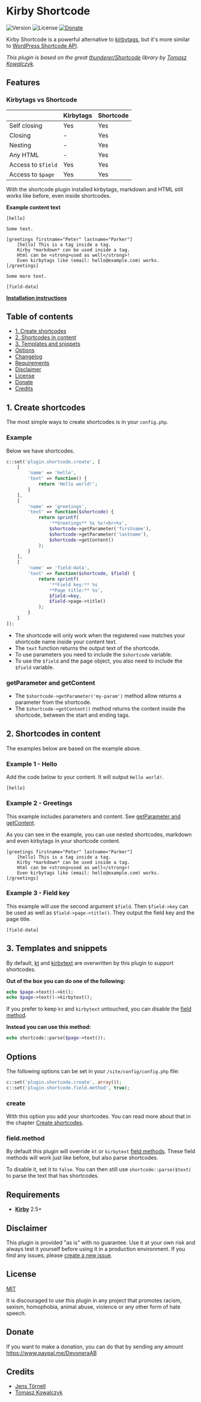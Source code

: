 # Kirby Shortcode

![Version](https://img.shields.io/badge/version-0.1-blue.svg) ![License](https://img.shields.io/badge/license-MIT-green.svg) [![Donate](https://img.shields.io/badge/give-donation-yellow.svg)](https://www.paypal.me/DevoneraAB)

Kirby Shortcode is a powerful alternative to [kirbytags](https://getkirby.com/docs/developer-guide/kirbytext/tags), but it's more similar to [WordPress Shortcode API](https://codex.wordpress.org/Shortcode_API).

*This plugin is based on the great [thunderer/Shortcode](https://github.com/thunderer/Shortcode) library by [Tomasz Kowalczyk](https://github.com/thunderer).*

## Features

### Kirbytags vs Shortcode

|                    | Kirbytags | Shortcode
| ------------------ | --------- | ---------
| Self closing       | Yes       | Yes
| Closing            | -         | Yes
| Nesting            | -         | Yes
| Any HTML           | -         | Yes
| Access to `$field` | Yes       | Yes
| Access to `$page`  | Yes       | Yes

With the shortcode plugin installed kirbytags, markdown and HTML still works like before, even inside shortcodes.

**Example content text**

```text
[hello]

Some text.

[greetings firstname="Peter" lastname="Parker"]
    [hello] This is a tag inside a tag.
    Kirby *markdown* can be used inside a tag.
    Html can be <strong>used as well</strong>!
    Even kirbytags like (email: hello@example.com) works.
[/greetings]

Some more text.

[field-data]
```

**[Installation instructions](docs/install.md)**

## Table of contents

- [1. Create shortcodes](#1-create-shortcodes)
- [2. Shortcodes in content](#2-shortcodes-in-content)
- [3. Templates and snippets](#3-templates-and-snippets)
- [Options](#options)
- [Changelog](#changelog)
- [Requirements](#requirements)
- [Disclaimer](#disclaimer)
- [License](#license)
- [Donate](#donate)
- [Credits](#credits)

## 1. Create shortcodes

The most simple ways to create shortcodes is in your `config.php`.

### Example

Below we have shortcodes.

```php
c::set('plugin.shortcode.create', [
    [
        'name' => 'hello',
        'text' => function() {
            return 'Hello world!';
        }
    ],
    [
        'name' => 'greetings',
        'text' => function($shortcode) {
            return sprintf(
                '**Greetings** %s %s!<br>%s',
                $shortcode->getParameter('firstname'),
                $shortcode->getParameter('lastname'),
                $shortcode->getContent()
            );
        }
    ],
    [
        'name' => 'field-data',
        'text' => function($shortcode, $field) {
            return sprintf(
                '**Field key:** %s
                **Page title:** %s',
                $field->key,
                $field->page->title()
            );
        }
    ]
]);
```

- The shortcode will only work when the registered `name` matches your shortcode name inside your content text.
- The `text` function returns the output text of the shortcode.
- To use parameters you need to include the `$shortcode` variable.
- To use the `$field` and the page object, you also need to include the `$field` variable.

### getParameter and getContent

- The `$shortcode->getParameter('my-param')` method allow returns a parameter from the shortcode.
- The `$shortcode->getContent()` method returns the content inside the shortcode, between the start and ending tags.

## 2. Shortcodes in content

The examples below are based on the example above.

### Example 1 - Hello

Add the code below to your content. It will output `Hello world!`.

```text
[hello]
```

### Example 2 - Greetings

This example includes parameters and content. See [getParameter and getContent](#getparameter-and-getcontent).

As you can see in the example, you can use nested shortcodes, markdown and even kirbytags in your shortcode content.

```text
[greetings firstname="Peter" lastname="Parker"]
    [hello] This is a tag inside a tag.
    Kirby *markdown* can be used inside a tag.
    Html can be <strong>used as well</strong>!
    Even kirbytags like (email: hello@example.com) works.
[/greetings]
```

### Example 3 - Field key

This example will use the second argument `$field`. Then `$field->key` can be used as well as `$field->page->title()`. They output the field key and the page title.

```text
[field-data]
```

## 3. Templates and snippets

By default, [kt](https://getkirby.com/docs/cheatsheet/field-methods/kt) and [kirbytext](https://getkirby.com/docs/cheatsheet/field-methods/kirbytext) are overwritten by this plugin to support shortcodes.

**Out of the box you can do one of the following:**

```php
echo $page->text()->kt();
echo $page->text()->kirbytext();
```

If you prefer to keep `kt` and `kirbytext` untouched, you can disable the [field method](#fieldmethod).

**Instead you can use this method:**

```php
echo shortcode::parse($page->text());
```

## Options

The following options can be set in your `/site/config/config.php` file:

```php
c::set('plugin.shortcode.create', array());
c::set('plugin.shortcode.field.method', true);
```

### create

With this option you add your shortcodes. You can read more about that in the chapter [Create shortcodes](#1-create-shortcodes).

### field.method

By default this plugin will override `kt` or `kirbytext` [field methods](https://getkirby.com/docs/developer-guide/objects/fields). These field methods will work just like before, but also parse shortcodes.

To disable it, set it to `false`. You can then still use `shortcode::parse($text)` to parse the text that has shortcodes.

## Requirements

- [**Kirby**](https://getkirby.com/) 2.5+

## Disclaimer

This plugin is provided "as is" with no guarantee. Use it at your own risk and always test it yourself before using it in a production environment. If you find any issues, please [create a new issue](https://github.com/jenstornell/kirby-shortcode/issues/new).

## License

[MIT](https://opensource.org/licenses/MIT)

It is discouraged to use this plugin in any project that promotes racism, sexism, homophobia, animal abuse, violence or any other form of hate speech.

## Donate

If you want to make a donation, you can do that by sending any amount https://www.paypal.me/DevoneraAB

## Credits

- [Jens Törnell](https://github.com/jenstornell)
- [Tomasz Kowalczyk](https://github.com/thunderer)